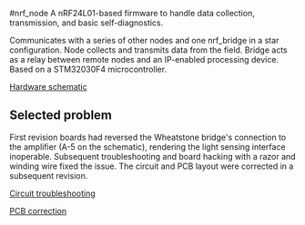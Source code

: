 #nrf_node
A nRF24L01-based firmware to handle data collection, transmission, and basic self-diagnostics. 

Communicates with a series of other nodes and one nrf_bridge in a star configuration. Node collects and transmits data from the field. Bridge acts as a relay between remote nodes and an IP-enabled processing device. Based on a STM32030F4 microcontroller. 

[Hardware schematic](https://github.com/cms-/nrf_node/blob/master/node_revb.pdf)

## Selected problem

First revision boards had reversed the Wheatstone bridge's connection to the amplifier (A-5 on the schematic), rendering the light sensing interface inoperable. Subsequent troubleshooting and board hacking with a razor and winding wire fixed the issue. The circuit and PCB layout were corrected in a subsequent revision.

[Circuit troubleshooting](https://github.com/cms-/nrf_node/blob/master/IMG_20161121_201819.jpg)

[PCB correction](https://github.com/cms-/nrf_node/blob/master/IMG_20161121_201519.jpg)
